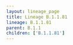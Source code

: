 ```yaml
---
layout: lineage_page
title: Lineage B.1.1.81
lineage: B.1.1.81
parent: B.1.1
children: ['B.1.1.81']
---
```


